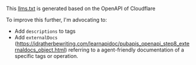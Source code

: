 This [llms.txt](llms.txt) is generated based on the OpenAPI of Cloudflare

To improve this further, I'm advocating to:

- Add `descriptions` to tags
- Add `externalDocs` (https://idratherbewriting.com/learnapidoc/pubapis_openapi_step8_externaldocs_object.html) referring to a agent-friendly documentation of a specific tags or operation.

